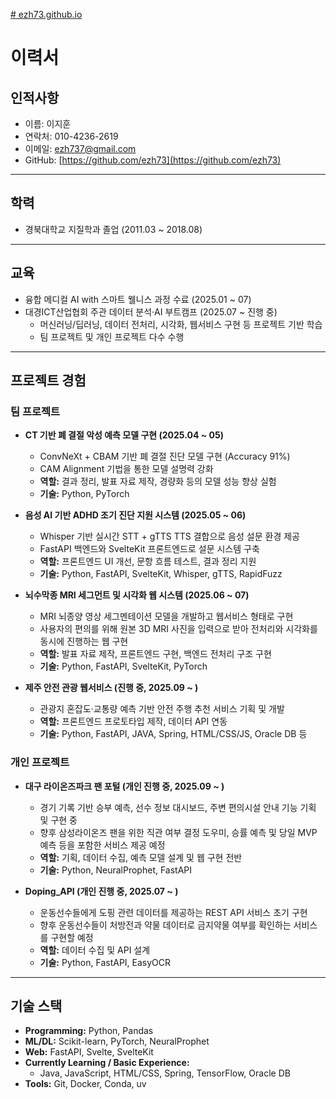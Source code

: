 [# ezh73.github.io](https://ezh73.github.io/)

# 이력서

## 인적사항
- 이름: 이지훈  
- 연락처: 010-4236-2619  
- 이메일: ezh737@gmail.com  
- GitHub: [https://github.com/ezh73](https://github.com/ezh73)  

---

## 학력
- 경북대학교 지질학과 졸업 (2011.03 ~ 2018.08)

---

## 교육
- 융합 메디컬 AI with 스마트 웰니스 과정 수료 (2025.01 ~ 07)  
- 대경ICT산업협회 주관 데이터 분석·AI 부트캠프 (2025.07 ~ 진행 중)  
  - 머신러닝/딥러닝, 데이터 전처리, 시각화, 웹서비스 구현 등 프로젝트 기반 학습  
  - 팀 프로젝트 및 개인 프로젝트 다수 수행  

---

## 프로젝트 경험

### 팀 프로젝트
- **CT 기반 폐 결절 악성 예측 모델 구현 (2025.04 ~ 05)**  
  - ConvNeXt + CBAM 기반 폐 결절 진단 모델 구현 (Accuracy 91%)  
  - CAM Alignment 기법을 통한 모델 설명력 강화  
  - **역할:** 결과 정리, 발표 자료 제작, 경량화 등의 모델 성능 향상 실험
  - **기술:** Python, PyTorch

- **음성 AI 기반 ADHD 조기 진단 지원 시스템 (2025.05 ~ 06)**  
  - Whisper 기반 실시간 STT + gTTS TTS 결합으로 음성 설문 환경 제공  
  - FastAPI 백엔드와 SvelteKit 프론트엔드로 설문 시스템 구축  
  - **역할:** 프론트엔드 UI 개선, 문항 흐름 테스트, 결과 정리 지원  
  - **기술:** Python, FastAPI, SvelteKit, Whisper, gTTS, RapidFuzz  

- **뇌수막종 MRI 세그먼트 및 시각화 웹 시스템 (2025.06 ~ 07)**  
  - MRI 뇌종양 영상 세그멘테이션 모델을 개발하고 웹서비스 형태로 구현  
  - 사용자의 편의를 위해 원본 3D MRI 사진을 입력으로 받아 전처리와 시각화를 동시에 진행하는 웹 구현
  - **역할:** 발표 자료 제작, 프론트엔드 구현, 백엔드 전처리 구조 구현
  - **기술:** Python, FastAPI, SvelteKit, PyTorch 

- **제주 안전 관광 웹서비스 (진행 중, 2025.09 ~ )**  
  - 관광지 혼잡도·교통량 예측 기반 안전 주행 추천 서비스 기획 및 개발  
  - **역할:** 프론트엔드 프로토타입 제작, 데이터 API 연동  
  - **기술:** Python, FastAPI, JAVA, Spring, HTML/CSS/JS, Oracle DB 등


### 개인 프로젝트
- **대구 라이온즈파크 팬 포털 (개인 진행 중, 2025.09 ~ )**  
  - 경기 기록 기반 승부 예측, 선수 정보 대시보드, 주변 편의시설 안내 기능 기획 및 구현 중  
  - 향후 삼성라이온즈 팬을 위한 직관 여부 결정 도우미, 승률 예측 및 당일 MVP 예측 등을 포함한 서비스 제공 예정
  - **역할:** 기획, 데이터 수집, 예측 모델 설계 및 웹 구현 전반  
  - **기술:** Python, NeuralProphet, FastAPI  

- **Doping_API (개인 진행 중, 2025.07 ~ )**  
  - 운동선수들에게 도핑 관련 데이터를 제공하는 REST API 서비스 초기 구현  
  - 향후 운동선수들이 처방전과 약물 데이터로 금지약물 여부를 확인하는 서비스를 구현할 예정
  - **역할:** 데이터 수집 및 API 설계  
  - **기술:** Python, FastAPI, EasyOCR

---

## 기술 스택
- **Programming:** Python, Pandas  
- **ML/DL:** Scikit-learn, PyTorch, NeuralProphet  
- **Web:** FastAPI, Svelte, SvelteKit  
- **Currently Learning / Basic Experience:**  
  - Java, JavaScript, HTML/CSS, Spring, TensorFlow, Oracle DB 
- **Tools:** Git, Docker, Conda, uv
